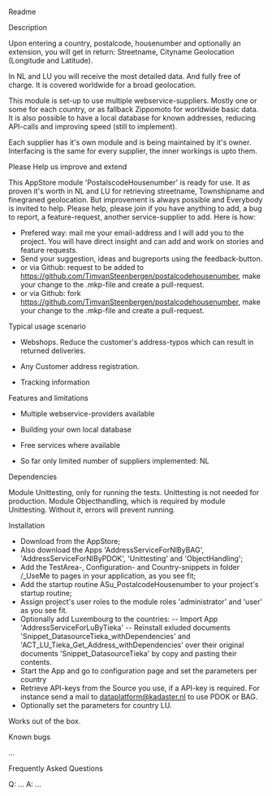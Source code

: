 Readme

Description

Upon entering a country, postalcode, housenumber and optionally an extension, you will get in return:
Streetname,
Cityname
Geolocation (Longitude and Latitude). 

In NL and LU you will receive the most detailed data. And fully free of charge.
It is covered worldwide for a broad geolocation.

This module is set-up to use multiple webservice-suppliers. Mostly one or some for each country, or as fallback Zippomoto for worldwide basic data. It is also possible to have a local database for known addresses, reducing API-calls and improving speed (still to implement).

Each supplier has it's own module and is being maintained by it's owner. Interfacing is the same for every supplier, the inner workings is upto them.

Please Help us improve and extend

This AppStore module 'PostalscodeHousenumber' is ready for use. It as proven it's worth in NL and LU for retrieving streetname, Townshipname and finegraned geolocation. But improvement is always possible and Everybody is invited to help. Please help, please join if you have anything to add, a bug to report, a feature-request, another service-supplier to add. Here is how:
- Prefered way: mail me your email-address and I will add you to the project. You will have direct insight and can add and work on stories and feature requests.
- Send your suggestion, ideas and bugreports using the feedback-button.
- or via Github: request to be added to https://github.com/TimvanSteenbergen/postalcodehousenumber, make your change to the .mkp-file and create a pull-request.
- or via Github: fork https://github.com/TimvanSteenbergen/postalcodehousenumber, make your change to the .mkp-file and create a pull-request.

Typical usage scenario

- Webshops. Reduce the customer's address-typos which can result in returned deliveries.

- Any Customer address registration. 

- Tracking information

Features and limitations

- Multiple webservice-providers available

- Building your own local database

- Free services where available

- So far only limited number of suppliers implemented: NL

Dependencies

Module Unittesting, only for running the tests. Unittesting is not needed for production.
Module Objecthandling, which is required by module Unittesting. Without it, errors will prevent running.

Installation

- Download from the AppStore;
- Also download the Apps 'AddressServiceForNlByBAG', 'AddressServiceForNlByPDOK', 'Unittesting' and 'ObjectHandling';
- Add the TestArea-, Configuration- and Country-snippets in folder /\_UseMe to pages in your application, as you see fit;
- Add the startup routine ASu_PostalcodeHousenumber to your project's startup routine;
- Assign project's user roles to the module roles 'administrator' and 'user' as you see fit.
- Optionally add Luxembourg to the countries:
-- Import App 'AddressServiceForLuByTieka'
-- Reïnstall exluded documents 'Snippet_DatasourceTieka_withDependencies' and 'ACT_LU_Tieka_Get_Address_withDependencies' over their original documents 'Snippet_DatasourceTieka' by copy and pasting their contents.
- Start the App and go to configuration page and set the parameters per country
- Retrieve API-keys from the Source you use, if a API-key is required. For instance send a mail to dataplatform@kadaster.nl to use PDOK or BAG.
- Optionally set the parameters for country LU.

Works out of the box. 

Known bugs

...

Frequently Asked Questions

Q: ...
A: ...
